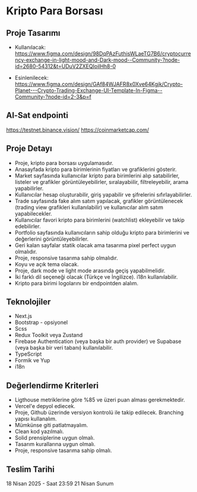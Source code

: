 # Kripto Para Borsası

## Proje Tasarımı

- Kullanılacak:
  https://www.figma.com/design/98DqPAzFuthisWLaeTG7B6/cryptocurrency-exchange-in-light-mood-and-Dark-mood--Community-?node-id=2680-54312&t=UDuV2ZXEQIoilHh8-0

- Esinlenilecek:
  https://www.figma.com/design/GAf84WJAFR8x0Xve64Kgjk/Crypto-Planet---Crypto-Trading-Exchange-UI-Template-In-Figma--Community-?node-id=2-3&p=f

## Al-Sat endpointi

https://testnet.binance.vision/
https://coinmarketcap.com/

## Proje Detayı

- Proje, kripto para borsası uygulamasıdır.
- Anasayfada kripto para birimlerinin fiyatları ve grafiklerini gösterir.
- Market sayfasında kullanıcılar kripto para birimlerini alıp satabilirler, listeler ve grafikler görüntüleyebilirler, sıralayabiilir, filtreleyebilir, arama yapabilirler.
- Kullanıcılar hesap oluşturabilir, giriş yapabilir ve şifrelerini sıfırlayabilirler.
- Trade sayfasında fake alım satım yapılacak, grafikler görüntülenecek (trading view grafikleri kullanılabilir) ve kullanıcılar alım satım yapabilecekler.
- Kullanıcılar favori kripto para birimlerini (watchlist) ekleyebilir ve takip edebilirler.
- Portfolio sayfasında kullanıcıların sahip olduğu kripto para birimlerini ve değerlerini görüntüleyebilirler.
- Geri kalan sayfalar statik olacak ama tasarıma pixel perfect uygun olmalıdır.
- Proje, responsive tasarıma sahip olmalıdır.
- Koyu ve açık tema olacak.
- Proje, dark mode ve light mode arasında geçiş yapabilmelidir.
- İki farklı dil seçeneği olacak (Türkçe ve İngilizce). i18n kullanılabilir.
- Kripto para birimi logolarını bir endpointden alalım.

## Teknolojiler

- Next.js
- Bootstrap - opsiyonel
- Scss
- Redux Toolkit veya Zustand
- Firebase Authentication (veya başka bir auth provider) ve Supabase (veya başka bir veri tabanı) kullanılabilir.
- TypeScript
- Formik ve Yup
- i18n

## Değerlendirme Kriterleri

- Ligthouse metriklerine göre %85 ve üzeri puan alması gerekmektedir.
- Vercel'e depyol ediecek.
- Proje, Github üzerinde versiyon kontrolü ile takip edilecek. Branching yapısı kullanalım.
- Mümkünse giti patlatmayalım.
- Clean kod yazılmalı.
- Solid prensiplerine uygun olmalı.
- Tasarım kurallarına uygun olmalı.
- Proje, responsive tasarıma sahip olmalı.

## Teslim Tarihi

18 Nisan 2025 - Saat 23:59
21 Nisan Sunum
